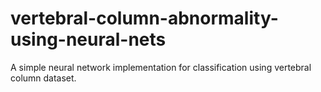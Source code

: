 # vertebral-column-abnormality-using-neural-nets
A simple neural network implementation for classification using vertebral column dataset.

